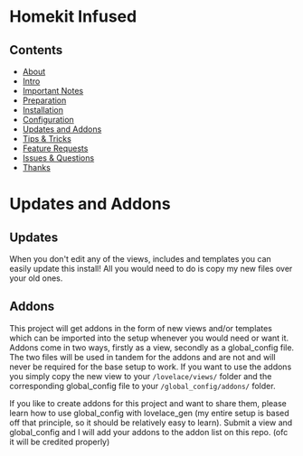 # Homekit Infused

## Contents
- [About](index.md)
- [Intro](intro.md)
- [Important Notes](notes.md)
- [Preparation](preparation.md)
- [Installation](installation.md)
- [Configuration](configuration.md)
- [Updates and Addons](updates.md)
- [Tips & Tricks](tips.md)
- [Feature Requests](requests.md)
- [Issues & Questions](issues.md)
- [Thanks](thanks.md)

# Updates and Addons
## Updates
When you don't edit any of the views, includes and templates you can easily update this install! All you would need to do is copy my new files over your old ones.

## Addons
This project will get addons in the form of new views and/or templates which can be imported into the setup whenever you would need or want it.
Addons come in two ways, firstly as a view, secondly as a global_config file. The two files will be used in tandem for the addons and are not and will never be required for the base setup to work.
If you want to use the addons you simply copy the new view to your `/lovelace/views/` folder and the corresponding global_config file to your `/global_config/addons/` folder.

If you like to create addons for this project and want to share them, please learn how to use global_config with lovelace_gen (my entire setup is based off that principle, so it should be relatively easy to learn). Submit a view and global_config and I will add your addons to the addon list on this repo. (ofc it will be credited properly)

